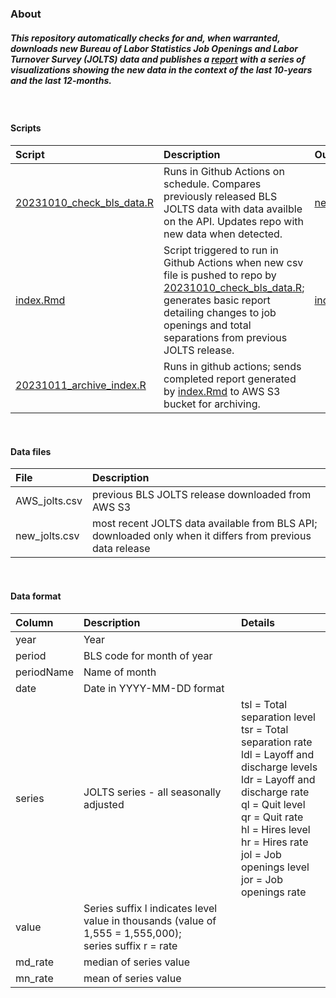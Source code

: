 ### **About**


##### This repository automatically checks for and, when warranted, downloads new Bureau of Labor Statistics Job Openings and Labor Turnover Survey (JOLTS) data and publishes a [report](https://tedschurter.github.io/jolts_gha/) with a series of visualizations showing the new data in the context of the last 10-years and the last 12-months. 

<br>

#### **Scripts**

**Script** | **Description** | **Output** 
:---|:---|:---|
[20231010_check_bls_data.R](https://github.com/tedschurter/bls_jolts/blob/main/scripts/20231010_check_bls_data.R)| Runs in Github Actions on schedule. Compares previously released BLS JOLTS data with data availble on the API. Updates repo with new data when detected. |[new_jolts.csv](https://github.com/tedschurter/bls_jolts/blob/main/clean_data/new_jolts.csv)|
[index.Rmd](https://github.com/tedschurter/bls_jolts/blob/main/docs/index.Rmd) |Script triggered to run in Github Actions when new csv file is pushed to repo by [20231010_check_bls_data.R](https://github.com/tedschurter/bls_jolts/blob/main/scripts/20231010_check_bls_data.R); generates basic report detailing changes to job openings and total separations from previous JOLTS release.   |[index.html](https://github.com/tedschurter/bls_jolts/blob/main/docs/index.html)|
[20231011_archive_index.R](https://github.com/tedschurter/bls_jolts/blob/main/scripts/20231011_archive_index.R)|Runs in github actions; sends completed report generated by [index.Rmd](https://github.com/tedschurter/bls_jolts/blob/main/docs/index.Rmd) to AWS S3 bucket for archiving.|

<br>

#### **Data files**

**File** | **Description** |
:---|:---|
AWS_jolts.csv| previous BLS JOLTS release downloaded from AWS S3|
new_jolts.csv| most recent JOLTS data available from BLS API; downloaded only when it differs from previous data release |

<br>

#### **Data format**


**Column** | **Description** | **Details** 
:---|:---|:---|
year| Year|
period|BLS code for month of year|
periodName| Name of month|
date|Date in YYYY-MM-DD format|
series|JOLTS series - all seasonally adjusted | tsl = Total separation level  <br> tsr = Total separation rate <br> ldl = Layoff and discharge levels <br> ldr = Layoff and discharge rate <br> ql = Quit level <br> qr = Quit rate <br> hl = Hires level <br> hr = Hires rate <br> jol = Job openings level <br> jor = Job openings rate |
value | Series suffix l indicates level value in thousands (value of 1,555 = 1,555,000); <br> series suffix r = rate |
md_rate | median of series value
mn_rate | mean of series value






